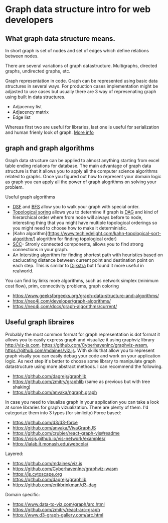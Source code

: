# Graph data structure intro for web developers

## What graph data structure means.

In short graph is set of nodes and set of edges which define relations between nodes.

There are several variations of graph datastructure. Multigraphs, directed graphs, undirected graphs, etc. 

Graph representation in code. Graph can be represented using basic data structures in several ways. For production cases implementation might be adjasted to use cases but usually there are 3 way of represenating graph using built in data structures. 
 - Adjacency list
 - Adjacency matrix
 - Edge list 

Whereas first two are useful for libraries, last one is useful for serialization and human frienly look of graph.
[More info](https://www.geeksforgeeks.org/graph-and-its-representations/)


## graph and graph algorithms

Graph data structure can be applied to almost anything starting from excel table ending relations for database. 
The main advantage of graph data structure is that it allows you to apply all the computer science algorithms related to graphs. Once you figured out how to represent your domain logic as graph you can apply all the power of graph alogrithms on solving your problem. 

Useful graph algorithms

- [DSF](https://en.wikipedia.org/wiki/Depth-first_search) and [BFS](https://en.wikipedia.org/wiki/Breadth-first_search) allow you to walk your graph with special order.
- [Topological soring](https://en.wikipedia.org/wiki/Topological_sorting) allows you to determine if graph is [DAG](https://en.wikipedia.org/wiki/Directed_acyclic_graph) and kind of hierarchical order where from node will always before to node, interesting thing that you might have multiple topological orderings so you might need to choose how to make it deterministic.
- [Kahn algorithm](https://www.techiedelight.com/kahn-topological-sort-algorithm/] alogrithm for finding topological order)
- [SCC](https://en.wikipedia.org/wiki/Tarjan%27s_strongly_connected_components_algorithm)- Stronly connected components, allows you to find strong connections in your graph.
- [A*](https://en.wikipedia.org/wiki/A*_search_algorithm) Intersting algorithm for finding shortest path with heuristics based on caclucating distance between current point and destination point on each step. This is similar to [Dijkstra](https://en.wikipedia.org/wiki/Dijkstra%27s_algorithm) but I found it more useful in realworld. 

You can find by links more algorithms, such as network simplex (minimum cost flow), prim, connectivity problems, graph coloring 
- https://www.geeksforgeeks.org/graph-data-structure-and-algorithms/ 
- https://neo4j.com/developer/graph-algorithms/
- https://neo4j.com/docs/graph-algorithms/current/

## Useful graph libraires

Probably the most common format for graph representation is dot format it allows you to easily express graph and visualize it using graphviz library http://viz-js.com, https://github.com/CyberhavenInc/graphviz-wasm, https://github.com/mdaines/viz.js. With skills that allow you to represent graph visally you can easily debug your code and work on your application logic. As next step it's better to choose some library to manipulate graph datastructure using more abstract methods. I can recommend the following.

- https://github.com/dagrejs/graphlib
- https://github.com/zmitry/graphlib (same as previous but with tree shaking)
- https://github.com/anvaka/ngraph.graph

In case you need to visualize graph in your application you can take a look at some libraries for graph vizualization. 
There are plenty of them. I'd categorize them into 3 types (for simlicity)
Force based: 
- https://github.com/d3/d3-force
- https://github.com/anvaka/VivaGraphJS
- https://github.com/crubier/react-graph-vis#readme
- https://visjs.github.io/vis-network/examples/ 
- https://ialab.it.monash.edu/webcola/

Layered:
- https://github.com/mdaines/viz.js
- https://github.com/CyberhavenInc/graphviz-wasm
- https://js.cytoscape.org
- https://github.com/dagrejs/graphlib
- https://github.com/erikbrinkman/d3-dag

Domain specific: 
- https://www.data-to-viz.com/graph/arc.html
- https://github.com/zmitry/react-arc-graph
- https://www.d3-graph-gallery.com/arc.html





